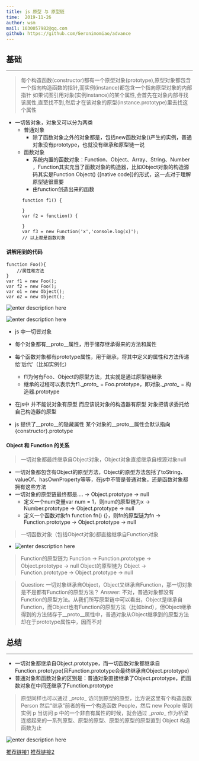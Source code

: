 ```yaml
---
title: js 原型 与 原型链
time:  2019-11-26
author: wsm
mail: 1030057982@qq.com
github: https://github.com/Geronimomiao/advance
---
```



## 基础
****

> 每个构造函数(constructor)都有一个原型对象(prototype),原型对象都包含一个指向构造函数的指针,而实例(instance)都包含一个指向原型对象的内部指针
> 如果试图引用对象(实例instance)的某个属性,会首先在对象内部寻找该属性,直至找不到,然后才在该对象的原型(instance.prototype)里去找这个属性

* 一切皆对象，对象又可以分为两类
    * 普通对象 
        * 除了函数对象之外的对象都是，包括new函数对象()产生的实例，普通对象没有prototype，也就没有继承和原型链一说
    * 函数对象 
        * 系统内置的函数对象：Function、Object、Array、String、Number ，Function其实充当了函数对象的构造器，比如Object对象的构造源码其实是Function Object() {[native code]}的形式，这一点对于理解原型链很重要
        * 由function创造出来的函数
    
```
      function f1() {
     
      } 
      var f2 = function() {
      
      }
      var f3 = new Function('x','console.log(x)');
      // 以上都是函数对象
```


#### 讲解用到的代码
```
function Foo(){
    //属性和方法
}
var f1 = new Foo();
var f2 = new Foo(); 
var o1 = new Object();
var o2 = new Object();
```

![enter description here](https://img.wsmpage.cn/learning/2019-11-26/1574766905087.png)


![enter description here](https://img.wsmpage.cn/learning/2019-11-28/1574907374240.png)

* js 中一切皆对象
* 每个对象都有__proto__属性，用于储存继承得来的方法和属性
* 每个函数对象都有prototype属性，用于继承，将其中定义的属性和方法传递给‘后代’（比如实例化）

    * f1为何有Foo、Object的原型方法，其实就是通过原型链继承
    * 继承的过程可以表示为f1.\__proto\__ = Foo.prototype，即对象.\__proto\__ = 构造器.prototype

* 在js中 并不能说对象有原型 而应该说对象的构造器有原型 对象把请求委托给自己构造器的原型
* js 提供了__proto__的隐藏属性 某个对象的__proto__属性会默认指向{constructor}.prototype


#### Object 和 Function 的关系
> 一切对象都最终继承自Object对象，Object对象直接继承自根源对象null
* 一切对象都包含有Object的原型方法，Object的原型方法包括了toString、valueOf、hasOwnProperty等等，在js中不管是普通对象，还是函数对象都拥有这些方法
* 一切对象的原型链最终都是.... → Object.prototype → null
    * 定义一个num变量var num = 1，则num的原型链为x → Number.prototype → Object.prototype → null
    * 定义一个函数对象fn function fn() {}，则fn的原型链为fn → Function.prototype → Object.prototype → null

> 一切函数对象（包括Object对象)都直接继承自Function对象
* ![enter description here](https://img.wsmpage.cn/learning/2019-11-26/1574766930510.png)

> Function的原型链为 Function → Function.prototype → Object.prototype → null
> Object的原型链为 Object → Function.prototype → Object.prototype → null

> Question:
> 一切对象继承自Object，Object又继承自Function，那一切对象是不是都有Function的原型方法？ 
> Answer:
> 不对，普通对象都没有Function的原型方法。从我们所写原型链中可以看出，Object是继承自Function，而Object也有Function的原型方法（比如bind），但Object继承得到的方法储存于__proto__属性中，普通对象从Object继承到的原型方法却在于prototype属性中，因而不对



## 总结
****
* 一切对象都继承自Object.prototype，而一切函数对象都继承自Function.prototype(且Function.prototype会最终继承自Object.prototype)
* 普通对象和函数对象的区别是：普通对象直接继承了Object.prototype，而函数对象在中间还继承了Function.prototype


> 原型同样也可以通过 \__proto__ 访问到原型的原型，比方说这里有个构造函数 Person 然后“继承”前者的有一个构造函数 People，然后 new People 得到实例 p
> 当访问 p 中的一个非自有属性的时候，就会通过 \__proto__ 作为桥梁连接起来的一系列原型、原型的原型、原型的原型的原型直到 Object 构造函数为止



![enter description here](https://img.wsmpage.cn/learning/2019-11-28/1574932859847.png)


[推荐链接1](https://juejin.im/post/5a94c0de5188257a8929d837)
[推荐链接2](https://juejin.im/post/5c8a692af265da2d8763b744)
